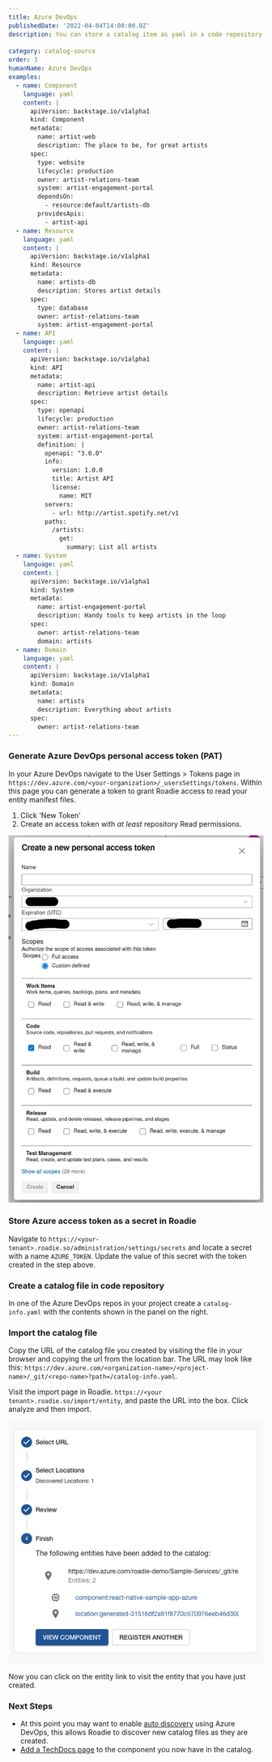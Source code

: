 ```yaml
---
title: Azure DevOps
publishedDate: '2022-04-04T14:00:00.0Z'
description: You can store a catalog item as yaml in a code repository in Azure DevOps and import it into the Roadie catalog.

category: catalog-source
order: 3
humanName: Azure DevOps
examples:
  - name: Component
    language: yaml
    content: |
      apiVersion: backstage.io/v1alpha1
      kind: Component
      metadata:
        name: artist-web
        description: The place to be, for great artists
      spec:
        type: website
        lifecycle: production
        owner: artist-relations-team
        system: artist-engagement-portal
        dependsOn:
          - resource:default/artists-db
        providesApis:
          - artist-api
  - name: Resource
    language: yaml
    content: |
      apiVersion: backstage.io/v1alpha1
      kind: Resource
      metadata:
        name: artists-db
        description: Stores artist details
      spec:
        type: database
        owner: artist-relations-team
        system: artist-engagement-portal
  - name: API
    language: yaml
    content: |
      apiVersion: backstage.io/v1alpha1
      kind: API
      metadata:
        name: artist-api
        description: Retrieve artist details
      spec:
        type: openapi
        lifecycle: production
        owner: artist-relations-team
        system: artist-engagement-portal
        definition: |
          openapi: "3.0.0"
          info:
            version: 1.0.0
            title: Artist API
            license:
              name: MIT
          servers:
            - url: http://artist.spotify.net/v1
          paths:
            /artists:
              get:
                summary: List all artists
  - name: System
    language: yaml
    content: |
      apiVersion: backstage.io/v1alpha1
      kind: System
      metadata:
        name: artist-engagement-portal
        description: Handy tools to keep artists in the loop
      spec:
        owner: artist-relations-team
        domain: artists
  - name: Domain
    language: yaml
    content: |
      apiVersion: backstage.io/v1alpha1
      kind: Domain
      metadata:
        name: artists
        description: Everything about artists
      spec:
        owner: artist-relations-team
---
```


###  Generate Azure DevOps personal access token (PAT)

In your Azure DevOps navigate to the User Settings > Tokens page in `https://dev.azure.com/<your-organization>/_usersSettings/tokens`. Within this page you can generate a token to grant Roadie access to read your entity manifest files.

1. Click 'New Token'
2. Create an access token with _at least_ repository Read permissions.

![Azure DevOps Token Options](./azure-devops-opts.png)

### Store Azure access token as a secret in Roadie

Navigate to `https://<your-tenant>.roadie.so/administration/settings/secrets` and locate a secret with a name `AZURE_TOKEN`. Update the value of this secret with the token created in the step above.

### Create a catalog file in code repository

In one of the Azure DevOps repos in your project create a `catalog-info.yaml` with the contents shown in the panel on the right.

### Import the catalog file

Copy the URL of the catalog file you created by visiting the file in your browser and copying the url from the location bar. The URL may look like this: `https://dev.azure.com/<organization-name>/<project-name>/_git/<repo-name>?path=/catalog-info.yaml`.

Visit the import page in Roadie. `https://<your tenant>.roadie.so/import/entity`, and paste the URL into the box. Click analyze and then import.

![import.png](import.png)

Now you can click on the entity link to visit the entity that you have just created.

### Next Steps
* At this point you may want to enable [auto discovery](/docs/integrations/azure-devops-provider/) using Azure DevOps, this allows Roadie to discover new catalog files as they are created.
* [Add a TechDocs page](/docs/getting-started/technical-documentation/) to the component you now have in the catalog.

